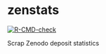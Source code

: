 # zenstats

<!-- badges: start -->
[![R-CMD-check](https://github.com/rfsaldanha/zenstats/actions/workflows/R-CMD-check.yaml/badge.svg)](https://github.com/rfsaldanha/zenstats/actions/workflows/R-CMD-check.yaml)
<!-- badges: end -->

Scrap Zenodo deposit statistics
